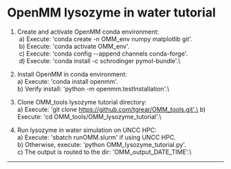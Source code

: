 # OpenMM lysozyme in water tutorial

1) Create and activate OpenMM conda environment:\
    &nbsp;a) Execute: 'conda create -n OMM_env numpy matplotlib git'.\
    &nbsp;b) Execute: 'conda activate OMM_env'.\
    &nbsp;c) Execute: 'conda config --append channels conda-forge'.\
    &nbsp;d) Execute: 'conda install -c schrodinger pymol-bundle'.\

2) Install OpenMM in conda environment:\
    a) Execute: 'conda install openmm'.\
    b) Verify install: 'python -m openmm.testInstallation'.\

3) Clone OMM_tools lysozyme tutorial directory:\
    a) Execute: 'git clone https://github.com/tgrear/OMM_tools.git'.\
    b) Execute: 'cd OMM_tools/OMM_lysozyme_tutorial'.\

4) Run lysozyme in water simulation on UNCC HPC:\
    a) Execute: 'sbatch runOMM.slurm' if using UNCC HPC.\
    b) Otherwise, execute: 'python OMM_lysozyme_tutorial.py'.\
    c) The output is routed to the dir: 'OMM_output_DATE_TIME'.\

---
